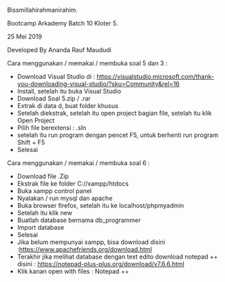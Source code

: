 Bissmillahirahmanirahim.

Bootcamp Arkademy Batch 10 Kloter 5.

25 Mei 2019 

Developed By Ananda Rauf Maududi

Cara menggunakan / memakai / membuka soal 5 dan 3 :

- Download Visual Studio di : https://visualstudio.microsoft.com/thank-you-downloading-visual-studio/?sku=Community&rel=16
- Install, setelah itu buka Visual Studio 
- Download Soal 5.zip / .rar
- Extrak di data d, buat folder khusus
- Setelah diekstrak, setelah itu open project bagian file, setelah itu klik Open Project 
- Pilih file berextensi : .sln 
- setelah itu run program dengan pencet F5, untuk berhenti run program Shift + F5
- Selesai


Cara menggunakan / memakai / membuka soal 6 :

- Download file .Zip
- Ekstrak file ke folder C://xampp/htdocs
- Buka xampp control panel 
- Nyalakan / run mysql dan apache
- Buka browser firefox, setelah itu ke localhost/phpmyadmin
- Setelah itu klik new
- Buatlah database bernama db_programmer 
- Import database 
- Selesai
- Jika belum mempunyai xampp, bisa download disini :https://www.apachefriends.org/download.html
- Terakhir jika melihat database dengan text edito download notepad ++ disini : https://notepad-plus-plus.org/download/v7.6.6.html 
- Klik kanan open with files : Notepad ++
